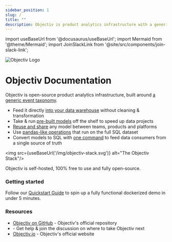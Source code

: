 ```yaml
---
sidebar_position: 1
slug: /
title: ""
description: Objectiv is product analytics infrastructure with a generic event taxonomy. Capture validated user behavior data straight into your data warehouse, and speed up product analytics projects with pre-built and reusable models.
---
```


import useBaseUrl from '@docusaurus/useBaseUrl';
import Mermaid from '@theme/Mermaid';
import JoinSlackLink from '@site/src/components/join-slack-link';

![Objectiv Logo](/img/logo-objectiv-large.svg "Objectiv Documentation")

# Objectiv Documentation

Objectiv is open-source product analytics infrastructure, built around [a generic event taxonomy](/taxonomy/introduction.md).

* Feed it directly [into your data warehouse](./tracking/collector/introduction.md) without cleaning & transformation
* Take & run [pre-built models](./modeling/open-model-hub/index.mdx) off the shelf to speed up data projects
* [Reuse and share](/taxonomy/introduction.md) any model between teams, products and platforms
* Use [pandas-like operations](/modeling/bach/index.mdx) that run on the full SQL dataset
* Convert models to SQL with [one command](/modeling/bach/api-reference/DataFrame/bach.DataFrame.view_sql.mdx) to feed data consumers from a single source of truth

<img src={useBaseUrl('/img/objectiv-stack.svg')} alt="The Objectiv Stack"/>

Objectiv is self-hosted, 100% free to use and fully open-source. 


### Getting started

Follow our [Quickstart Guide](/home/quickstart-guide.md) to spin up a fully functional dockerized demo in under 5 minutes.

### Resources

* [Objectiv on GitHub](https://github.com/objectiv/objectiv-analytics) - Objectiv's official repository
* <JoinSlackLink linkText='Objectiv on Slack' /> - Get help & join the discussion on where to take Objectiv next
* [Objectiv.io](https://objectiv.io) - Objectiv's official website

